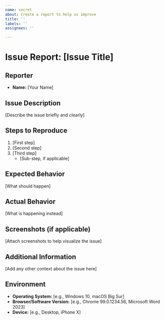 ```yaml
---
name: secret
about: Create a report to help us improve
title: ''
labels: ''
assignees: ''

---
```




# Issue Report: [Issue Title]

## Reporter
- **Name:** [Your Name]

## Issue Description
[Describe the issue briefly and clearly]

## Steps to Reproduce
1. [First step]
2. [Second step]
3. [Third step]
   - [Sub-step, if applicable]

## Expected Behavior
[What should happen]

## Actual Behavior
[What is happening instead]

## Screenshots (if applicable)
[Attach screenshots to help visualize the issue]

## Additional Information
[Add any other context about the issue here]

## Environment
- **Operating System:** [e.g., Windows 10, macOS Big Sur]
- **Browser/Software Version:** [e.g., Chrome 99.0.1234.56, Microsoft Word 2023]
- **Device:** [e.g., Desktop, iPhone X]

